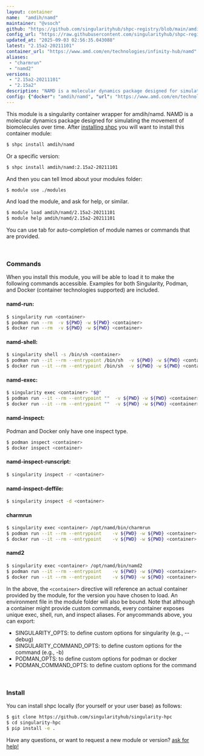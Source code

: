```yaml
---
layout: container
name:  "amdih/namd"
maintainer: "@vsoch"
github: "https://github.com/singularityhub/shpc-registry/blob/main/amdih/namd/container.yaml"
config_url: "https://raw.githubusercontent.com/singularityhub/shpc-registry/main/amdih/namd/container.yaml"
updated_at: "2025-09-03 02:56:35.043088"
latest: "2.15a2-20211101"
container_url: "https://www.amd.com/en/technologies/infinity-hub/namd"
aliases:
 - "charmrun"
 - "namd2"
versions:
 - "2.15a2-20211101"
 - "2.15a2"
description: "NAMD is a molecular dynamics package designed for simulating the movement of biomolecules over time."
config: {"docker": "amdih/namd", "url": "https://www.amd.com/en/technologies/infinity-hub/namd", "description": "NAMD is a molecular dynamics package designed for simulating the movement of biomolecules over time.", "maintainer": "@cristiandipietrantonio", "latest": {"2.15a2-20211101": "sha256:b85122abb64ed3db9ee2981eadb88ef6262eaa7f116cdadbe7f35df12be4f3c0"}, "tags": {"2.15a2-20211101": "sha256:b85122abb64ed3db9ee2981eadb88ef6262eaa7f116cdadbe7f35df12be4f3c0", "2.15a2": "sha256:f516c3a214bdcbabbf8d0302872ecf4f9904a3a99415f2ee597c1a02721366d6"}, "aliases": [{"name": "charmrun", "command": "/opt/namd/bin/charmrun"}, {"name": "namd2", "command": "/opt/namd/bin/namd2"}]}
---
```


This module is a singularity container wrapper for amdih/namd.
NAMD is a molecular dynamics package designed for simulating the movement of biomolecules over time.
After [installing shpc](#install) you will want to install this container module:


```bash
$ shpc install amdih/namd
```

Or a specific version:

```bash
$ shpc install amdih/namd:2.15a2-20211101
```

And then you can tell lmod about your modules folder:

```bash
$ module use ./modules
```

And load the module, and ask for help, or similar.

```bash
$ module load amdih/namd/2.15a2-20211101
$ module help amdih/namd/2.15a2-20211101
```

You can use tab for auto-completion of module names or commands that are provided.

<br>

### Commands

When you install this module, you will be able to load it to make the following commands accessible.
Examples for both Singularity, Podman, and Docker (container technologies supported) are included.

#### namd-run:

```bash
$ singularity run <container>
$ podman run --rm  -v ${PWD} -w ${PWD} <container>
$ docker run --rm  -v ${PWD} -w ${PWD} <container>
```

#### namd-shell:

```bash
$ singularity shell -s /bin/sh <container>
$ podman run --it --rm --entrypoint /bin/sh  -v ${PWD} -w ${PWD} <container>
$ docker run --it --rm --entrypoint /bin/sh  -v ${PWD} -w ${PWD} <container>
```

#### namd-exec:

```bash
$ singularity exec <container> "$@"
$ podman run --it --rm --entrypoint ""  -v ${PWD} -w ${PWD} <container> "$@"
$ docker run --it --rm --entrypoint ""  -v ${PWD} -w ${PWD} <container> "$@"
```

#### namd-inspect:

Podman and Docker only have one inspect type.

```bash
$ podman inspect <container>
$ docker inspect <container>
```

#### namd-inspect-runscript:

```bash
$ singularity inspect -r <container>
```

#### namd-inspect-deffile:

```bash
$ singularity inspect -d <container>
```


#### charmrun

```bash
$ singularity exec <container> /opt/namd/bin/charmrun
$ podman run --it --rm --entrypoint    -v ${PWD} -w ${PWD} <container> -c " $@"
$ docker run --it --rm --entrypoint    -v ${PWD} -w ${PWD} <container> -c " $@"
```


#### namd2

```bash
$ singularity exec <container> /opt/namd/bin/namd2
$ podman run --it --rm --entrypoint    -v ${PWD} -w ${PWD} <container> -c " $@"
$ docker run --it --rm --entrypoint    -v ${PWD} -w ${PWD} <container> -c " $@"
```



In the above, the `<container>` directive will reference an actual container provided
by the module, for the version you have chosen to load. An environment file in the
module folder will also be bound. Note that although a container
might provide custom commands, every container exposes unique exec, shell, run, and
inspect aliases. For anycommands above, you can export:

 - SINGULARITY_OPTS: to define custom options for singularity (e.g., --debug)
 - SINGULARITY_COMMAND_OPTS: to define custom options for the command (e.g., -b)
 - PODMAN_OPTS: to define custom options for podman or docker
 - PODMAN_COMMAND_OPTS: to define custom options for the command

<br>

### Install

You can install shpc locally (for yourself or your user base) as follows:

```bash
$ git clone https://github.com/singularityhub/singularity-hpc
$ cd singularity-hpc
$ pip install -e .
```

Have any questions, or want to request a new module or version? [ask for help!](https://github.com/singularityhub/singularity-hpc/issues)